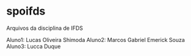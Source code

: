 # spoifds
Arquivos da disciplina de IFDS

Aluno1: Lucas Oliveira Shimoda
Aluno2: Marcos Gabriel Emerick Souza
Aluno3: Lucca Duque
